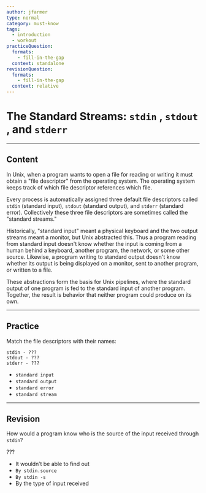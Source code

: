 ```yaml
---
author: jfarmer
type: normal
category: must-know
tags:
  - introduction
  - workout
practiceQuestion:
  formats:
    - fill-in-the-gap
  context: standalone
revisionQuestion:
  formats:
    - fill-in-the-gap
  context: relative
---
```


# The Standard Streams: `stdin` , `stdout` , and `stderr`


---

## Content

In Unix, when a program wants to open a file for reading or writing it must obtain a "file descriptor" from the operating system.  The operating system keeps track of which file descriptor references which file.

Every process is automatically assigned three default file descriptors called `stdin` (standard input), `stdout` (standard output), and `stderr` (standard error).  Collectively these three file descriptors are sometimes called the "standard streams."

Historically, "standard input" meant a physical keyboard and the two output streams meant a monitor, but Unix abstracted this.  Thus a program reading from standard input doesn't know whether the input is coming from a human behind a keyboard, another program, the network, or some other source.  Likewise, a program writing to standard output doesn't know whether its output is being displayed on a monitor, sent to another program, or written to a file.

These abstractions form the basis for Unix pipelines, where the standard output of one program is fed to the standard input of another program.  Together, the result is behavior that neither program could produce on its own.


---

## Practice

Match the file descriptors with their names:

```plain-text
stdin - ???
stdout - ???
stderr - ???
```

- `standard input`
- `standard output`
- `standard error`
- `standard stream`


---

## Revision

How would a program know who is the source of the input received through `stdin`?

???

- It wouldn’t be able to find out
- `By stdin.source`
- `By stdin -s`
- By the type of input received
